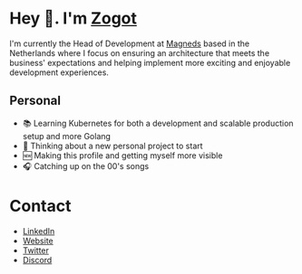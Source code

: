# Hey 👋. I'm [Zogot][link-github]
I'm currently the Head of Development at [Magneds][link-magneds] based in the Netherlands where I focus on 
ensuring an architecture that meets the business' expectations and helping implement more 
exciting and enjoyable development experiences.

## Personal
* 📚 Learning Kubernetes for both a development and scalable production setup and more Golang
* 🤔 Thinking about a new personal project to start
* 🆕 Making this profile and getting myself more visible
* 🎧 Catching up on the 00's songs


# Contact
* [LinkedIn][link-linkedin]
* [Website][link-website]
* [Twitter][link-twitter]
* [Discord][link-discord]


[link-magneds]: https://magneds.com
[link-github]: https://github.com/zogot
[link-linkedin]: https://www.linkedin.com/in/leon-rowland/
[link-website]: https://leon.rowland.nl
[link-twitter]: https://twitter.com/leonrowland
[link-discord]: "Zogot#6277"